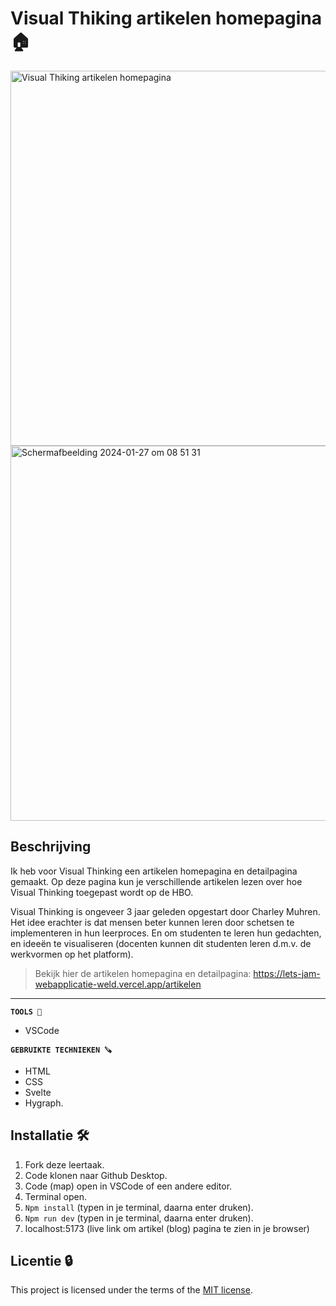 # Visual Thiking artikelen homepagina 🏠

<img width="600" alt="Visual Thiking artikelen homepagina" src="https://github.com/Nazneen05x/lets-jam-webapplicatie/assets/112861261/fc99460d-5410-44b8-a991-60f4b497490a">

<img width="600" alt="Scherm­afbeelding 2024-01-27 om 08 51 31" src="https://github.com/Nazneen05x/lets-jam-webapplicatie/assets/112861261/9a87b919-3f6b-4045-baf6-de8a33fe8a4c">

## Beschrijving

Ik heb voor Visual Thinking een artikelen homepagina en detailpagina gemaakt. Op deze pagina kun je verschillende artikelen lezen over hoe Visual Thinking toegepast wordt op de HBO.

Visual Thinking is ongeveer 3 jaar geleden opgestart door Charley Muhren. Het idee erachter is dat mensen beter kunnen leren door schetsen te implementeren in hun leerproces. En om studenten te leren hun gedachten, en ideeën te visualiseren (docenten kunnen dit studenten leren d.m.v. de werkvormen op het platform). 

> Bekijk hier de artikelen homepagina en detailpagina: https://lets-jam-webapplicatie-weld.vercel.app/artikelen

----

<strong>`TOOLS 🧰`</strong>
<ul>
<li>VSCode</li>
</ul>

<strong>`GEBRUIKTE TECHNIEKEN 🪚`</strong>
<ul>
<li>HTML</li>
 <li>CSS</li>
<li>Svelte</li>
 <li>Hygraph.</li>
</ul>


## Installatie  🛠️
1. Fork deze leertaak.
2. Code klonen naar Github Desktop.
3. Code (map) open in VSCode of een andere editor.
4. Terminal open.
5. `Npm install` (typen in je terminal, daarna enter druken).
6. `Npm run dev` (typen in je terminal, daarna enter druken).
7. localhost:5173  (live link om artikel (blog) pagina te zien in je browser)

## Licentie 🔒

This project is licensed under the terms of the [MIT license](./LICENSE).
